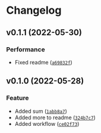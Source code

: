 # Changelog

<!--next-version-placeholder-->

## v0.1.1 (2022-05-30)
### Performance
* Fixed readme ([`a69832f`](https://github.com/TrevorW-code/Test-Semantic-Release/commit/a69832ff61445542511f987a557bca8d6674cfb6))

## v0.1.0 (2022-05-28)
### Feature
* Added sum ([`1abb8a7`](https://github.com/TrevorW-code/Test-Semantic-Release/commit/1abb8a75434787e3596cd46a0ba8097db1f235df))
* Added more to readme ([`324b7c7`](https://github.com/TrevorW-code/Test-Semantic-Release/commit/324b7c71b51bf89e1c01c2d780f137e638625813))
* Added workflow ([`ce02f73`](https://github.com/TrevorW-code/Test-Semantic-Release/commit/ce02f7386a6d3e99a5f5eaa96adb9eeb4a003d8e))
